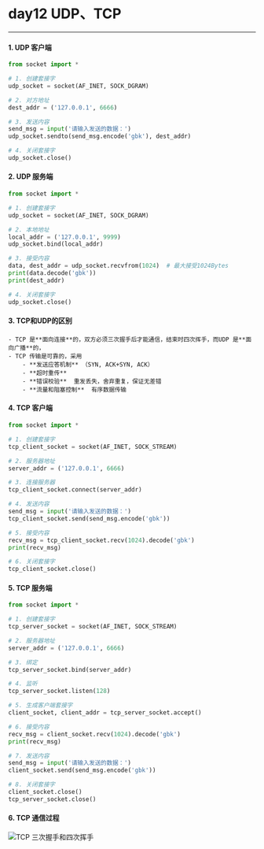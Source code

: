 # day12 UDP、TCP

---
#### 1. UDP 客户端

```python
from socket import *

# 1. 创建套接字
udp_socket = socket(AF_INET, SOCK_DGRAM)

# 2. 对方地址
dest_addr = ('127.0.0.1', 6666)

# 3. 发送内容
send_msg = input('请输入发送的数据：')
udp_socket.sendto(send_msg.encode('gbk'), dest_addr)

# 4. 关闭套接字
udp_socket.close()
```

#### 2. UDP 服务端

```python
from socket import *

# 1. 创建套接字
udp_socket = socket(AF_INET, SOCK_DGRAM)

# 2. 本地地址
local_addr = ('127.0.0.1', 9999)
udp_socket.bind(local_addr)

# 3. 接受内容
data, dest_addr = udp_socket.recvfrom(1024)  # 最大接受1024Bytes
print(data.decode('gbk'))
print(dest_addr)

# 4. 关闭套接字
udp_socket.close()
```

#### 3. TCP和UDP的区别

	- TCP 是**面向连接**的，双方必须三次握手后才能通信，结束时四次挥手，而UDP 是**面向广播**的，
	- TCP 传输是可靠的，采用
		- **发送应答机制** （SYN, ACK+SYN, ACK）
		- **超时重传**
		- **错误校验**  重发丢失，舍弃重复，保证无差错
		- **流量和阻塞控制**  有序数据传输

#### 4. TCP 客户端

```python
from socket import *

# 1. 创建套接字
tcp_client_socket = socket(AF_INET, SOCK_STREAM)

# 2. 服务器地址
server_addr = ('127.0.0.1', 6666)

# 3. 连接服务器
tcp_client_socket.connect(server_addr)

# 4. 发送内容
send_msg = input('请输入发送的数据：')
tcp_client_socket.send(send_msg.encode('gbk'))

# 5. 接受内容
recv_msg = tcp_client_socket.recv(1024).decode('gbk')
print(recv_msg)

# 6. 关闭套接字
tcp_client_socket.close()
```

#### 5. TCP 服务端

```python
from socket import *

# 1. 创建套接字
tcp_server_socket = socket(AF_INET, SOCK_STREAM)

# 2. 服务器地址
server_addr = ('127.0.0.1', 6666)

# 3. 绑定
tcp_server_socket.bind(server_addr)

# 4. 监听
tcp_server_socket.listen(128)

# 5. 生成客户端套接字
client_socket, client_addr = tcp_server_socket.accept()

# 6. 接受内容
recv_msg = client_socket.recv(1024).decode('gbk')
print(recv_msg)

# 7. 发送内容
send_msg = input('请输入发送的数据：')
client_socket.send(send_msg.encode('gbk'))

# 8. 关闭套接字
client_socket.close()
tcp_server_socket.close()
```

#### 6. TCP 通信过程
![TCP 三次握手和四次挥手](http://p4emt3ysm.bkt.clouddn.com/tcp.png)
